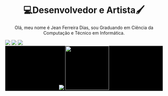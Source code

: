 <div align="center"><h1>💻Desenvolvedor e Artista🖌️</h1></div>
<p align="center">Olá, meu nome é Jean Ferreira Dias, sou Graduando em Ciência da Computação e Técnico em Informática.</p>

<!-- Redes Sociais -->
<div style="display: inline-block;" align="center"> 
  <a href="mailto:diasjeanferreira@gmail.com"><img src="https://img.shields.io/badge/-Gmail-%23333?style=for-the-badge&logo=gmail&logoColor=white" target="_blank"></a>
  <a href="www.linkedin.com/in/jean-ferreira-dias" target="_blank"><img src="https://img.shields.io/badge/-LinkedIn-%230077B5?style=for-the-badge&logo=linkedin&logoColor=white" target="_blank"></a> 
  <a href="https://www.instagram.com/jean_ferreira_dias/" target="_blank"><img src="https://img.shields.io/badge/-Instagram-%23E4405F?style=for-the-badge&logo=instagram&logoColor=white" target="_blank"></a>
</div>
<br>

<!-- Estatísticas do GitHub -->
<div style="display: block; background-color: black" align="center">
 <!--<img src="https://github-readme-streak-stats.herokuapp.com/?user=JeanFD&theme=dark&hide_border=true" alt="JeanFD"/>
 <img src="https://github-readme-stats.vercel.app/api?username=JeanFD&show_icons=true&hide_border=true&count_private=true&theme=dark"/> -->

 <img src="https://github-readme-stats.vercel.app/api/top-langs/?username=JeanFD&&langs_count=12&count_private=true&layout=compact&hide=Jupyter%20Notebook&theme=transparent&hide_border=true"/>
<img src="https://media2.giphy.com/media/v1.Y2lkPTc5MGI3NjExdHM1cHZiazZvdDFlbHNjaWh1NDVmMzg5cjRxdHJ3bjZ6ZGV2ZzNiOSZlcD12MV9pbnRlcm5hbF9naWZfYnlfaWQmY3Q9cw/ao9DUiTKH60XS/giphy.webp" width="140">
</div>

<!--
<img src="https://github-readme-stats.vercel.app/api/pin/?username=JeanFD&repo=Monitoramento_Qualidade_de_Agua&&langs_count=12&count_private=true&layout=compact&hide=Jupyter%20Notebook&theme=midnight-purple&hide_border=true&bg_color:000000">
